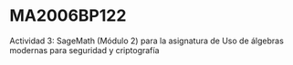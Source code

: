 # MA2006BP122
Actividad 3: SageMath (Módulo 2) para la asignatura de Uso de álgebras modernas para seguridad y criptografía
